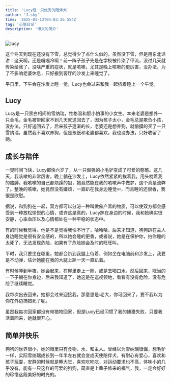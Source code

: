 ```yaml
---
title: 'Lucy是一只优秀的陪伴犬'
author: 'J.sky'
time: '2025-01-13T04:03:26.554Z'
tag: '心情日记'
description: '博文的简介'
---
```


![lucy](/assets/images/2025/lucy.png)

这个冬天到现在还没有下雪，总觉得少了点什么似的，虽然没下雪，但是用东北话讲：这天啊，还是嘎嘎冷啊！前一阵子孩子先是在学校被传染了甲流，没过几天就传染给我了，没啥严重的症状，就是咳嗽，尤其是晚上咳嗽的更厉害，没办法，为了不影响老婆休息，只好搬到客厅的沙发上来睡觉了。


平日里，下午会在沙发上睡一觉，Lucy也会过来和我一起挤着睡上一个午觉。

## Lucy

Lucy是一只黑白相间的雪纳瑞，性格温和胆小怕事的小女生。本来老婆是想养一只金毛，金毛被带回家不到几天就送回去了，因为孩子太小，金毛总是欺负小孩，没办法，只好送回去了，后来孩子逐渐的长，老婆还是想养狗，就偷摸的买了一只雪纳瑞，虽然我不喜欢养狗，但是孩纸和老婆都喜欢，我也没办法，只好收留了她。


## 成长与陪伴

一晃时间飞快，Lucy都快六岁了，从一只倔强的小毛驴变成了可爱的憨憨。这几天，我咳嗽的非常厉害，晚上躺在沙发上，Lucy依然紧紧的挨着我，用头枕着我的胳膊。我咳嗽的自己都烦躁的狠，她竟然能在我的咳嗽声中做梦，这个真是流弊了。整晚的咳嗽，她竟然没有嫌烦，一直趴在我身边睡觉💤，而且睡的还很香，我很是欣慰。


据说，和狗狗在一起，双方都可以分泌一种叫做催产素的物质，可以使双方都会感受到一种放松愉悦的心情，或许这是真的，Lucy趴在身边的时候，我和她确实很安静，心率血压以及心情都处在一种平稳的状态中。


有的时候我觉得，他是不是觉得我快不行了，哈哈哈，后来才知道，狗狗趴在主人身边睡觉是很有安全感的，所以她会睡的更香，或者说，她是在保护你，拍你睡的太死了，无法发现危险，如果有了危险她会及时的旺旺叫。


平时，我只要坐在哪里，她都会趴到我腿上待着，例如坐在电脑前和沙发上，我要是不动弹，估计她能在我的大腿上趴一天一直趴着。


有时候睡到半夜，她会起来，在屋里走上一圈，或是去喝口水，然后回来，咣当的一下子躺在你身边，后来我知道了，她这是在巡视领地，看看有没有危险，没有危险了继续睡觉。


我每次出去回来，她都会过来迎接我，那意思是:老大，你可回来了，要不我以为你在外边捕猎死了呢。


虽然我每次回家都没有带猎物回家，但是Lucy已经习惯了我的捕猎失败，只要我活着回来，她就很开心。


## 简单并快乐


狗狗的世界很小，她的眼里只有食物，水，和主人。曾经以为雪纳瑞很倔，想毛驴一样，实际雪纳瑞成长到一年半左右就会变成天使陪伴犬，有耐心有爱心，喜欢和孩子玩耍，安静的时候就是睡大觉，喜欢吃吃吃，对运动要求也不高，体味小的几乎没有，能有一只这样的可爱的狗狗，简直是上辈子修来的福气，我，一定会好好的珍惜这段美好的时光的。


